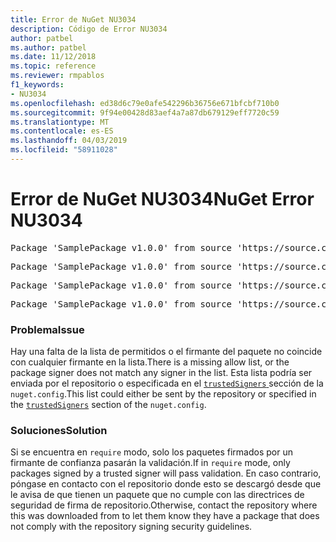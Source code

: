 ```yaml
---
title: Error de NuGet NU3034
description: Código de Error NU3034
author: patbel
ms.author: patbel
ms.date: 11/12/2018
ms.topic: reference
ms.reviewer: rmpablos
f1_keywords:
- NU3034
ms.openlocfilehash: ed38d6c79e0afe542296b36756e671bfcbf710b0
ms.sourcegitcommit: 9f94e00428d83aef4a7a87db679129eff7720c59
ms.translationtype: MT
ms.contentlocale: es-ES
ms.lasthandoff: 04/03/2019
ms.locfileid: "58911028"
---
```

# <a name="nuget-error-nu3034"></a><span data-ttu-id="facd5-103">Error de NuGet NU3034</span><span class="sxs-lookup"><span data-stu-id="facd5-103">NuGet Error NU3034</span></span>

<pre>Package 'SamplePackage v1.0.0' from source 'https://source.com/index.json': signatureValidationMode is set to require, so packages are allowed only if signed by trusted signers; however, no trusted signers were specified.</pre>
<pre>Package 'SamplePackage v1.0.0' from source 'https://source.com/index.json': The package signature certificate fingerprint does not match any certificate fingerprint in the allow list.</pre>
<pre>Package 'SamplePackage v1.0.0' from source 'https://source.com/index.json': This repository indicated that all its packages are repository signed; however, it listed no signing certificates.</pre>
<pre>Package 'SamplePackage v1.0.0' from source 'https://source.com/index.json': This package was not repository signed with a certificate listed by this repository.</pre>

### <a name="issue"></a><span data-ttu-id="facd5-104">Problema</span><span class="sxs-lookup"><span data-stu-id="facd5-104">Issue</span></span>

<span data-ttu-id="facd5-105">Hay una falta de la lista de permitidos o el firmante del paquete no coincide con cualquier firmante en la lista.</span><span class="sxs-lookup"><span data-stu-id="facd5-105">There is a missing allow list, or the package signer does not match any signer in the list.</span></span> <span data-ttu-id="facd5-106">Esta lista podría ser enviada por el repositorio o especificada en el [ `trustedSigners` ](../nuget-config-file.md#trustedsigners-section) sección de la `nuget.config`.</span><span class="sxs-lookup"><span data-stu-id="facd5-106">This list could either be sent by the repository or specified in the [`trustedSigners`](../nuget-config-file.md#trustedsigners-section) section of the `nuget.config`.</span></span>

### <a name="solution"></a><span data-ttu-id="facd5-107">Soluciones</span><span class="sxs-lookup"><span data-stu-id="facd5-107">Solution</span></span>

<span data-ttu-id="facd5-108">Si se encuentra en `require` modo, solo los paquetes firmados por un firmante de confianza pasarán la validación.</span><span class="sxs-lookup"><span data-stu-id="facd5-108">If in `require` mode, only packages signed by a trusted signer will pass validation.</span></span> <span data-ttu-id="facd5-109">En caso contrario, póngase en contacto con el repositorio donde esto se descargó desde que le avisa de que tienen un paquete que no cumple con las directrices de seguridad de firma de repositorio.</span><span class="sxs-lookup"><span data-stu-id="facd5-109">Otherwise, contact the repository where this was downloaded from to let them know they have a package that does not comply with the repository signing security guidelines.</span></span>
